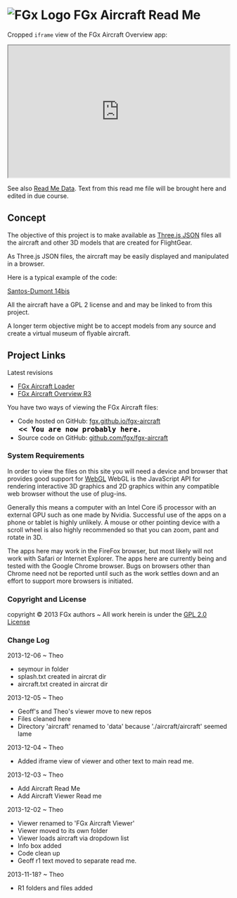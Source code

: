 ![FGx Logo]( http://fgx.github.io/fgx-cap-40x30.png) FGx Aircraft Read Me
=========================================================================


Cropped `iframe` view of the FGx Aircraft Overview app:		
<iframe src="http://fgx.github.io/fgx-aircraft-overview/r4/aircraft-overview.html" width=100% height=300px>
There is an `iframe` here. It is not visible when viewed on github.com/fgx. To view, please go to fgx.github.io.
</iframe>


See also [Read Me Data]( http://fgx.github.io/fgx-aircraft/readme-data.md). Text from this read me file will be brought here and edited in due course.

## Concept
The objective of this project is to make available as [Three.js JSON]( https://github.com/mrdoob/three.js/wiki/JSON-Model-format-3.1 ) files all the aircraft and other 3D models that are created for FlightGear.

As Three.js JSON files, the aircraft may be easily displayed and manipulated in a browser.

Here is a typical example of the code:

[Santos-Dumont 14bis]( http://fgx.github.io/fgx-aircraft/data/14bis/14bis.js )

All the aircraft have a GPL 2 license and and may be linked to from this project.

A longer term objective might be to accept models from any source and create a virtual museum of flyable aircraft.

## Project Links

Latest revisions

* [FGx Aircraft Loader]( http://fgx.github.io/fgx-aircraft-loader/load-one.html )
* [FGx Aircraft Overview R3]( http://fgx.github.io/fgx-aircraft-overview/r4/aircraft-overview.html )

You have two ways of viewing the FGx Aircraft files:  

* Code hosted on GitHub: [fgx.github.io/fgx-aircraft]( http://fgx.github.io/fgx-aircraft/ "view the files as apps." ) <input value="<< You are now probably here." size=28 style="font:bold 12pt monospace;border-width:0;" >  
* Source code on GitHub: [github.com/fgx/fgx-aircraft]( https://github.com/fgx/fgx-aircraft/ "View the files as source code." ) <scan style=display:none ><< You are now probably here.</scan>


### System Requirements
In order to view the files on this site you will need a device and browser that provides good support for [WebGL](http://get.webgl.org/)
WebGL is the JavaScript API for rendering interactive 3D graphics and 2D graphics within any compatible web browser without the use of plug-ins. 

Generally this means a computer with an Intel Core i5 processor with an external GPU such as one made by Nvidia. 
Successful use of the apps on a phone or tablet is highly unlikely. 
A mouse or other pointing device with a scroll wheel is also highly recommended so that you can zoom, pant and rotate in 3D.

The apps here may work in the FireFox browser, but most likely will not work with Safari or Internet Explorer. 
The apps here are currently being and tested with the Google Chrome browser. 
Bugs on browsers other than Chrome need not be reported until such as the work settles down and an effort to support more browsers is initiated.


### Copyright and License
copyright &copy; 2013 FGx authors ~ All work herein is under the [GPL 2.0 License](https://github.com/fgx/fgx-aircraft/blob/gh-pages/license.md)




### Change Log

2013-12-06 ~ Theo

* seymour in folder
* splash.txt created in aircrat dir
* aircraft.txt created in aircrat dir

2013-12-05 ~ Theo

* Geoff's and Theo's viewer move to new repos
* Files cleaned here
* Directory 'aircraft' renamed to 'data' because './aircraft/aircraft' seemed lame


2013-12-04 ~ Theo

* Added iframe view of viewer and other text to main read me.

2013-12-03 ~ Theo

* Add Aircraft Read Me
* Add Aircraft Viewer Read me

2013-12-02 ~ Theo

* Viewer renamed to 'FGx Aircraft Viewer'
* Viewer moved to its own folder
* Viewer loads aircraft via dropdown list
* Info box added
* Code clean up
* Geoff r1 text moved to separate read me.

2013-11-18? ~ Theo

* R1 folders and files added

